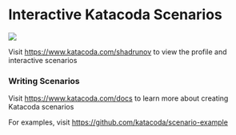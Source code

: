 # Interactive Katacoda Scenarios

[![](http://shields.katacoda.com/katacoda/shadrunov/count.svg)](https://www.katacoda.com/shadrunov "Get your profile on Katacoda.com")

Visit https://www.katacoda.com/shadrunov to view the profile and interactive scenarios

### Writing Scenarios
Visit https://www.katacoda.com/docs to learn more about creating Katacoda scenarios

For examples, visit https://github.com/katacoda/scenario-example
